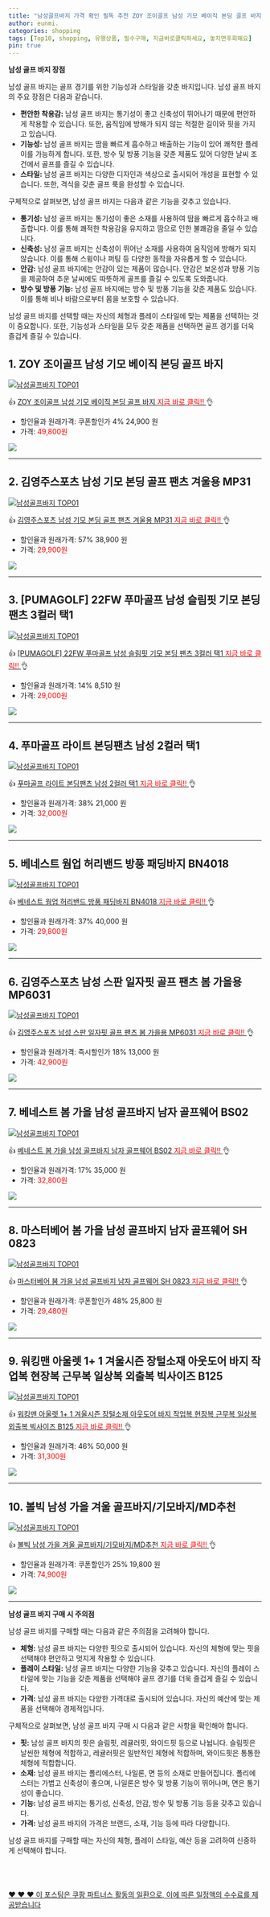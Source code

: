 ```yaml
---
title: "남성골프바지 가격 확인 필독 추천 ZOY 조이골프 남성 기모 베이직 본딩 골프 바지 비교 장점 구매가이드"
author: eunmi.
categories: shopping
tags: [Top10, shopping, 유행상품, 필수구매, 지금바로클릭하세요, 놓치면후회해요]
pin: true
---
```

**남성 골프 바지 장점**

남성 골프 바지는 골프 경기를 위한 기능성과 스타일을 갖춘 바지입니다. 남성 골프 바지의 주요 장점은 다음과 같습니다.

* **편안한 착용감:** 남성 골프 바지는 통기성이 좋고 신축성이 뛰어나기 때문에 편안하게 착용할 수 있습니다. 또한, 움직임에 방해가 되지 않는 적절한 길이와 핏을 가지고 있습니다.
* **기능성:** 남성 골프 바지는 땀을 빠르게 흡수하고 배출하는 기능이 있어 쾌적한 플레이를 가능하게 합니다. 또한, 방수 및 방풍 기능을 갖춘 제품도 있어 다양한 날씨 조건에서 골프를 즐길 수 있습니다.
* **스타일:** 남성 골프 바지는 다양한 디자인과 색상으로 출시되어 개성을 표현할 수 있습니다. 또한, 격식을 갖춘 골프 룩을 완성할 수 있습니다.

구체적으로 살펴보면, 남성 골프 바지는 다음과 같은 기능을 갖추고 있습니다.

* **통기성:** 남성 골프 바지는 통기성이 좋은 소재를 사용하여 땀을 빠르게 흡수하고 배출합니다. 이를 통해 쾌적한 착용감을 유지하고 땀으로 인한 불쾌감을 줄일 수 있습니다.
* **신축성:** 남성 골프 바지는 신축성이 뛰어난 소재를 사용하여 움직임에 방해가 되지 않습니다. 이를 통해 스윙이나 퍼팅 등 다양한 동작을 자유롭게 할 수 있습니다.
* **안감:** 남성 골프 바지에는 안감이 있는 제품이 많습니다. 안감은 보온성과 방풍 기능을 제공하여 추운 날씨에도 따뜻하게 골프를 즐길 수 있도록 도와줍니다.
* **방수 및 방풍 기능:** 남성 골프 바지에는 방수 및 방풍 기능을 갖춘 제품도 있습니다. 이를 통해 비나 바람으로부터 몸을 보호할 수 있습니다.

남성 골프 바지를 선택할 때는 자신의 체형과 플레이 스타일에 맞는 제품을 선택하는 것이 중요합니다. 또한, 기능성과 스타일을 모두 갖춘 제품을 선택하면 골프 경기를 더욱 즐겁게 즐길 수 있습니다.

   

## 1. ZOY 조이골프 남성 기모 베이직 본딩 골프 바지

[![남성골프바지 TOP01](https://thumbnail9.coupangcdn.com/thumbnails/remote/230x230ex/image/vendor_inventory/8c1d/69e6657f4af5e91984353ea7ffb4de6e2f7289d9bca0d6b9fe6296af01a3.png)](https://link.coupang.com/re/AFFSDP?lptag=AF3617701&subid=GithubCoopas&pageKey=7589555132&traceid=V0-153&itemId=20052682341&vendorItemId=87148873273)


👍 [ZOY 조이골프 남성 기모 베이직 본딩 골프 바지 <font color=red> 지금 바로 클릭!! </font> ](https://link.coupang.com/re/AFFSDP?lptag=AF3617701&subid=GithubCoopas&pageKey=7589555132&traceid=V0-153&itemId=20052682341&vendorItemId=87148873273) 👌 


- 할인율과 원래가격: 쿠폰할인가 4%  24,900   원
- 가격: <span style='color:red'>49,800원</span>

[![](/discount_price.png)](https://link.coupang.com/re/AFFSDP?lptag=AF3617701&subid=GithubCoopas&pageKey=7589555132&traceid=V0-153&itemId=20052682341&vendorItemId=87148873273)

---


   

## 2. 김영주스포츠 남성 기모 본딩 골프 팬츠 겨울용 MP31

[![남성골프바지 TOP01](https://thumbnail10.coupangcdn.com/thumbnails/remote/230x230ex/image/vendor_inventory/cbc0/11446083f9496d2282da60ec420039033585145c7cffcc2f83c419be5dde.jpg)](https://link.coupang.com/re/AFFSDP?lptag=AF3617701&subid=GithubCoopas&pageKey=6865830848&traceid=V0-153&itemId=16409982378&vendorItemId=83601022529)


👍 [김영주스포츠 남성 기모 본딩 골프 팬츠 겨울용 MP31 <font color=red> 지금 바로 클릭!! </font> ](https://link.coupang.com/re/AFFSDP?lptag=AF3617701&subid=GithubCoopas&pageKey=6865830848&traceid=V0-153&itemId=16409982378&vendorItemId=83601022529) 👌 


- 할인율과 원래가격: 57%  38,900   원
- 가격: <span style='color:red'>29,900원</span>

[![](/discount_price.png)](https://link.coupang.com/re/AFFSDP?lptag=AF3617701&subid=GithubCoopas&pageKey=6865830848&traceid=V0-153&itemId=16409982378&vendorItemId=83601022529)

---


   

## 3. [PUMAGOLF] 22FW 푸마골프 남성 슬림핏 기모 본딩 팬츠 3컬러 택1

[![남성골프바지 TOP01](https://thumbnail10.coupangcdn.com/thumbnails/remote/230x230ex/image/vendor_inventory/109d/6c853da80f80b9109afe4dff49a0f1fbfd1ce4af8a74a6234e4b1f4aa81d.jpg)](https://link.coupang.com/re/AFFSDP?lptag=AF3617701&subid=GithubCoopas&pageKey=6790668588&traceid=V0-153&itemId=15997570234&vendorItemId=83203138221)


👍 [[PUMAGOLF] 22FW 푸마골프 남성 슬림핏 기모 본딩 팬츠 3컬러 택1 <font color=red> 지금 바로 클릭!! </font> ](https://link.coupang.com/re/AFFSDP?lptag=AF3617701&subid=GithubCoopas&pageKey=6790668588&traceid=V0-153&itemId=15997570234&vendorItemId=83203138221) 👌 


- 할인율과 원래가격: 14%  8,510   원
- 가격: <span style='color:red'>29,000원</span>

[![](/discount_price.png)](https://link.coupang.com/re/AFFSDP?lptag=AF3617701&subid=GithubCoopas&pageKey=6790668588&traceid=V0-153&itemId=15997570234&vendorItemId=83203138221)

---


   

## 4. 푸마골프 라이트 본딩팬츠 남성 2컬러 택1

[![남성골프바지 TOP01](https://thumbnail7.coupangcdn.com/thumbnails/remote/230x230ex/image/vendor_inventory/c7b9/410d1198b370743134a2a9f1f31c5b430ba887d5ff6e6d747225e5284d49.jpg)](https://link.coupang.com/re/AFFSDP?lptag=AF3617701&subid=GithubCoopas&pageKey=7564134726&traceid=V0-153&itemId=19934687317&vendorItemId=87034150231)


👍 [푸마골프 라이트 본딩팬츠 남성 2컬러 택1 <font color=red> 지금 바로 클릭!! </font> ](https://link.coupang.com/re/AFFSDP?lptag=AF3617701&subid=GithubCoopas&pageKey=7564134726&traceid=V0-153&itemId=19934687317&vendorItemId=87034150231) 👌 


- 할인율과 원래가격: 38%  21,000   원
- 가격: <span style='color:red'>32,000원</span>

[![](/discount_price.png)](https://link.coupang.com/re/AFFSDP?lptag=AF3617701&subid=GithubCoopas&pageKey=7564134726&traceid=V0-153&itemId=19934687317&vendorItemId=87034150231)

---


   

## 5. 베네스트 웜업 허리밴드 방풍 패딩바지 BN4018

[![남성골프바지 TOP01](https://thumbnail8.coupangcdn.com/thumbnails/remote/230x230ex/image/vendor_inventory/06f9/d61d7db752f9729f03fa373188123a62fdd22ad9cb9b763bf1d280640862.jpg)](https://link.coupang.com/re/AFFSDP?lptag=AF3617701&subid=GithubCoopas&pageKey=1071987875&traceid=V0-153&itemId=2020560428&vendorItemId=70020255136)


👍 [베네스트 웜업 허리밴드 방풍 패딩바지 BN4018 <font color=red> 지금 바로 클릭!! </font> ](https://link.coupang.com/re/AFFSDP?lptag=AF3617701&subid=GithubCoopas&pageKey=1071987875&traceid=V0-153&itemId=2020560428&vendorItemId=70020255136) 👌 


- 할인율과 원래가격: 37%  40,000   원
- 가격: <span style='color:red'>29,800원</span>

[![](/discount_price.png)](https://link.coupang.com/re/AFFSDP?lptag=AF3617701&subid=GithubCoopas&pageKey=1071987875&traceid=V0-153&itemId=2020560428&vendorItemId=70020255136)

---


   

## 6. 김영주스포츠 남성 스판 일자핏 골프 팬츠 봄 가을용 MP6031

[![남성골프바지 TOP01](https://thumbnail9.coupangcdn.com/thumbnails/remote/230x230ex/image/vendor_inventory/bc2a/9b4a48cc309dbafa608b7f6dc3964b8c6b70d7fa30f576a106b36f098f65.jpg)](https://link.coupang.com/re/AFFSDP?lptag=AF3617701&subid=GithubCoopas&pageKey=6760688708&traceid=V0-153&itemId=17946092100&vendorItemId=85201226752)


👍 [김영주스포츠 남성 스판 일자핏 골프 팬츠 봄 가을용 MP6031 <font color=red> 지금 바로 클릭!! </font> ](https://link.coupang.com/re/AFFSDP?lptag=AF3617701&subid=GithubCoopas&pageKey=6760688708&traceid=V0-153&itemId=17946092100&vendorItemId=85201226752) 👌 


- 할인율과 원래가격: 즉시할인가 18%  13,000   원
- 가격: <span style='color:red'>42,900원</span>

[![](/discount_price.png)](https://link.coupang.com/re/AFFSDP?lptag=AF3617701&subid=GithubCoopas&pageKey=6760688708&traceid=V0-153&itemId=17946092100&vendorItemId=85201226752)

---


   

## 7. 베네스트 봄 가을 남성 골프바지 남자 골프웨어 BS02

[![남성골프바지 TOP01](https://thumbnail6.coupangcdn.com/thumbnails/remote/230x230ex/image/vendor_inventory/1599/6afe98cc2cd5a0bcda5360921aab9e6fc88e84dcfaa34c8efefb3fc13779.jpg)](https://link.coupang.com/re/AFFSDP?lptag=AF3617701&subid=GithubCoopas&pageKey=7550847307&traceid=V0-153&itemId=19871139269&vendorItemId=86971858722)


👍 [베네스트 봄 가을 남성 골프바지 남자 골프웨어 BS02 <font color=red> 지금 바로 클릭!! </font> ](https://link.coupang.com/re/AFFSDP?lptag=AF3617701&subid=GithubCoopas&pageKey=7550847307&traceid=V0-153&itemId=19871139269&vendorItemId=86971858722) 👌 


- 할인율과 원래가격: 17%  35,000   원
- 가격: <span style='color:red'>32,800원</span>

[![](/discount_price.png)](https://link.coupang.com/re/AFFSDP?lptag=AF3617701&subid=GithubCoopas&pageKey=7550847307&traceid=V0-153&itemId=19871139269&vendorItemId=86971858722)

---


   

## 8. 마스터베어 봄 가을 남성 골프바지 남자 골프웨어 SH 0823

[![남성골프바지 TOP01](https://thumbnail9.coupangcdn.com/thumbnails/remote/230x230ex/image/vendor_inventory/01b6/5dc7fe77dfde8546ec2f0c92bba05867bacf9d15ab932cee7fcd7922c25c.jpg)](https://link.coupang.com/re/AFFSDP?lptag=AF3617701&subid=GithubCoopas&pageKey=6055458749&traceid=V0-153&itemId=11113953862&vendorItemId=82803460235)


👍 [마스터베어 봄 가을 남성 골프바지 남자 골프웨어 SH 0823 <font color=red> 지금 바로 클릭!! </font> ](https://link.coupang.com/re/AFFSDP?lptag=AF3617701&subid=GithubCoopas&pageKey=6055458749&traceid=V0-153&itemId=11113953862&vendorItemId=82803460235) 👌 


- 할인율과 원래가격: 쿠폰할인가 48%  25,800   원
- 가격: <span style='color:red'>29,480원</span>

[![](/discount_price.png)](https://link.coupang.com/re/AFFSDP?lptag=AF3617701&subid=GithubCoopas&pageKey=6055458749&traceid=V0-153&itemId=11113953862&vendorItemId=82803460235)

---


   

## 9. 워킹맨 아울렛 1+ 1 겨울시즌 장털소재 아웃도어 바지 작업복 현장복 근무복 일상복 외출복 빅사이즈 B125

[![남성골프바지 TOP01](https://thumbnail9.coupangcdn.com/thumbnails/remote/230x230ex/image/vendor_inventory/37ac/f38dfae4c3e709e208005e62ee4aa122f7b33cc0610503c3dca470e0a35b.jpg)](https://link.coupang.com/re/AFFSDP?lptag=AF3617701&subid=GithubCoopas&pageKey=7199124060&traceid=V0-153&itemId=18192892010&vendorItemId=81705580516)


👍 [워킹맨 아울렛 1+ 1 겨울시즌 장털소재 아웃도어 바지 작업복 현장복 근무복 일상복 외출복 빅사이즈 B125 <font color=red> 지금 바로 클릭!! </font> ](https://link.coupang.com/re/AFFSDP?lptag=AF3617701&subid=GithubCoopas&pageKey=7199124060&traceid=V0-153&itemId=18192892010&vendorItemId=81705580516) 👌 


- 할인율과 원래가격: 46%  50,000   원
- 가격: <span style='color:red'>31,300원</span>

[![](/discount_price.png)](https://link.coupang.com/re/AFFSDP?lptag=AF3617701&subid=GithubCoopas&pageKey=7199124060&traceid=V0-153&itemId=18192892010&vendorItemId=81705580516)

---


   

## 10. 볼빅 남성 가을 겨울 골프바지/기모바지/MD추천

[![남성골프바지 TOP01](https://thumbnail6.coupangcdn.com/thumbnails/remote/230x230ex/image/vendor_inventory/6ce8/47ff900878d28435b284342ee4323e0add1dfc8b6c297335daf33aca93c9.jpg)](https://link.coupang.com/re/AFFSDP?lptag=AF3617701&subid=GithubCoopas&pageKey=7644593503&traceid=V0-153&itemId=20323455109&vendorItemId=87408816814)


👍 [볼빅 남성 가을 겨울 골프바지/기모바지/MD추천 <font color=red> 지금 바로 클릭!! </font> ](https://link.coupang.com/re/AFFSDP?lptag=AF3617701&subid=GithubCoopas&pageKey=7644593503&traceid=V0-153&itemId=20323455109&vendorItemId=87408816814) 👌 


- 할인율과 원래가격: 쿠폰할인가 25%  19,800   원
- 가격: <span style='color:red'>74,900원</span>

[![](/discount_price.png)](https://link.coupang.com/re/AFFSDP?lptag=AF3617701&subid=GithubCoopas&pageKey=7644593503&traceid=V0-153&itemId=20323455109&vendorItemId=87408816814)

---
**남성 골프 바지 구매 시 주의점**

남성 골프 바지를 구매할 때는 다음과 같은 주의점을 고려해야 합니다.

* **체형:** 남성 골프 바지는 다양한 핏으로 출시되어 있습니다. 자신의 체형에 맞는 핏을 선택해야 편안하고 멋지게 착용할 수 있습니다.
* **플레이 스타일:** 남성 골프 바지는 다양한 기능을 갖추고 있습니다. 자신의 플레이 스타일에 맞는 기능을 갖춘 제품을 선택해야 골프 경기를 더욱 즐겁게 즐길 수 있습니다.
* **가격:** 남성 골프 바지는 다양한 가격대로 출시되어 있습니다. 자신의 예산에 맞는 제품을 선택해야 경제적입니다.

구체적으로 살펴보면, 남성 골프 바지 구매 시 다음과 같은 사항을 확인해야 합니다.

* **핏:** 남성 골프 바지의 핏은 슬림핏, 레귤러핏, 와이드핏 등으로 나뉩니다. 슬림핏은 날씬한 체형에 적합하고, 레귤러핏은 일반적인 체형에 적합하며, 와이드핏은 통통한 체형에 적합합니다.
* **소재:** 남성 골프 바지는 폴리에스터, 나일론, 면 등의 소재로 만들어집니다. 폴리에스터는 가볍고 신축성이 좋으며, 나일론은 방수 및 방풍 기능이 뛰어나며, 면은 통기성이 좋습니다.
* **기능:** 남성 골프 바지는 통기성, 신축성, 안감, 방수 및 방풍 기능 등을 갖추고 있습니다.
* **가격:** 남성 골프 바지의 가격은 브랜드, 소재, 기능 등에 따라 다양합니다.

남성 골프 바지를 구매할 때는 자신의 체형, 플레이 스타일, 예산 등을 고려하여 신중하게 선택해야 합니다.<br><br><br><br><br> [ ❤ ❤ ❤ 이 포스팅은 쿠팡 파트너스 활동의 일환으로, 이에 따른 일정액의 수수료를 제공받습니다](https://link.coupang.com/a/bcEFyh)